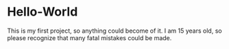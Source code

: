 # Hello-World
This is my first project, so anything could become of it.
I am 15 years old, so please recognize that many fatal mistakes could be made.
